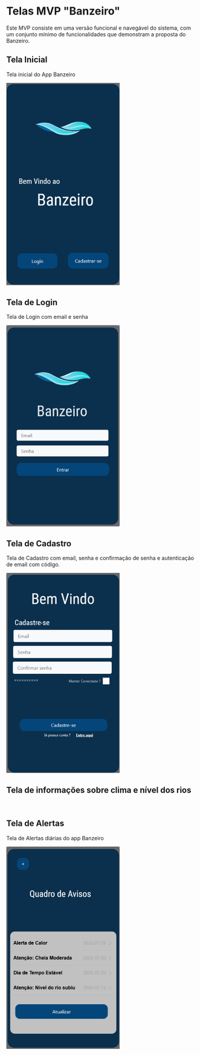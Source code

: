 # Telas MVP "Banzeiro"
Este MVP consiste em uma versão funcional e navegável do sistema, com um conjunto mínimo de funcionalidades que demonstram a proposta do Banzeiro.
## Tela Inicial
Tela inicial do App Banzeiro

<img src="https://github.com/IAGOx46/ESI-TP1/blob/4835247bd0d1ed679ed414dc91ccf8e63b2eaf97/images/Tela_Inicial.jpg" width="300">

## Tela de Login
Tela de Login com email e senha

<img src="https://github.com/IAGOx46/ESI-TP1/blob/9d4ee3806c8cb8b632e4293ab52a770c50fd9f9e/images/Tela_login.jpg" width="300"> 

## Tela de Cadastro
Tela de Cadastro com email, senha e confirmação de senha e autenticação de email com código.

<img src="https://github.com/IAGOx46/ESI-TP1/blob/30bc7a39bc9563d9bf4aa8e5085cef8188ae28c6/images/Tela_cadastro.jpg" width="300">

## Tela de informações sobre clima e nível dos rios


<img src="" width="300">

## Tela de Alertas
Tela de Alertas diárias do app Banzeiro

<img src="https://github.com/IAGOx46/ESI-TP1/blob/2797aa9a3a0bb8062d7d201caaa0b8dd3ccd48b6/images/Tela_quadro_de_avisos.jpg" width="300">
